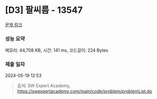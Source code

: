 # [D3] 팔씨름 - 13547 

[문제 링크](https://swexpertacademy.com/main/code/problem/problemDetail.do?contestProbId=AX6PP9G6p1sDFAS9) 

### 성능 요약

메모리: 44,708 KB, 시간: 141 ms, 코드길이: 224 Bytes

### 제출 일자

2024-05-19 12:53



> 출처: SW Expert Academy, https://swexpertacademy.com/main/code/problem/problemList.do